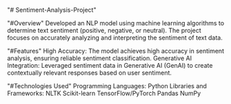 "# Sentiment-Analysis-Project" 


"#Overview"
Developed an NLP model using machine learning algorithms to determine text sentiment (positive, negative, or neutral). The project focuses on accurately analyzing and interpreting the sentiment of text data.

"#Features"
High Accuracy: The model achieves high accuracy in sentiment analysis, ensuring reliable sentiment classification.
Generative AI Integration: Leveraged sentiment data in Generative AI (GenAI) to create contextually relevant responses based on user sentiment.

"#Technologies Used"
Programming Languages: Python
Libraries and Frameworks:
NLTK
Scikit-learn
TensorFlow/PyTorch 
Pandas
NumPy
